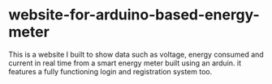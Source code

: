 # website-for-arduino-based-energy-meter
This is a website I built to show data such as voltage, energy consumed and current in real time from a smart energy meter built using an arduin.
it features a fully functioning login and registration system too.